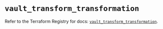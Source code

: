 # `vault_transform_transformation`

Refer to the Terraform Registry for docs: [`vault_transform_transformation`](https://registry.terraform.io/providers/hashicorp/vault/4.7.0/docs/resources/transform_transformation).
